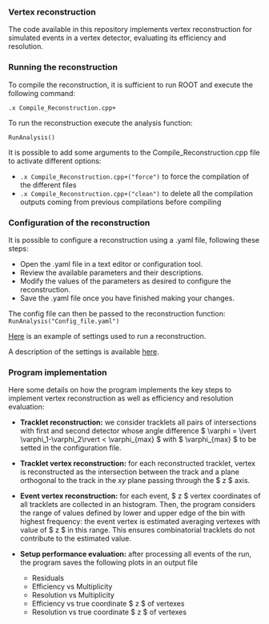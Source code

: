 ### Vertex reconstruction

The code available in this repository implements vertex reconstruction for simulated events in a vertex detector, evaluating its efficiency and resolution.

### Running the reconstruction
To compile the reconstruction, it is sufficient to run ROOT and execute the following command:
```
.x Compile_Reconstruction.cpp+
```
To run the reconstruction execute the analysis function:
```
RunAnalysis()
```

It is possible to add some arguments to the Compile_Reconstruction.cpp file to activate different options:
- `.x Compile_Reconstruction.cpp+("force")` to force the compilation of the different files
- `.x Compile_Reconstruction.cpp+("clean")` to delete all the compilation outputs coming from previous compilations before compiling

### Configuration of the reconstruction
It is possible to configure a reconstruction using a .yaml file, following these steps:

- Open the .yaml file in a text editor or configuration tool.
- Review the available parameters and their descriptions.
- Modify the values of the parameters as desired to configure the reconstruction.
- Save the .yaml file once you have finished making your changes.

The config file can then be passed to the reconstruction function: `RunAnalysis("Config_file.yaml")`

[Here](https://github.com/Bizzzio/TANS/blob/main/Config_Reconstruction.yaml) is an example of settings used to run a reconstruction.

A description of the settings is available [here](Settings.md).

### Program implementation
Here some details on how the program implements the key steps to implement vertex reconstruction as well as efficiency and resolution evaluation:

- **Tracklet reconstruction:** we consider tracklets all pairs of intersections with first and second detector whose angle difference $ \varphi = \lvert \varphi_1-\varphi_2\rvert < \varphi_{max} $ with $ \varphi_{max} $ to be setted in the configuration file.  

- **Tracklet vertex reconstruction:** for each reconstructed tracklet, vertex is reconstructed as the intersection between the track and a plane orthogonal to the track in the $xy$ plane passing through the $ z $ axis. 

- **Event vertex reconstruction:** for each event, $ z $ vertex coordinates of all tracklets are collected in an histogram. Then, the program considers the range of values defined by lower and upper edge of the bin with highest frequency: the event vertex is estimated averaging vertexes with value of $ z $ in this range. This ensures combinatorial tracklets do not contribute to the estimated value.

- **Setup performance evaluation:** after processing all events of the run, the program saves the following plots in an output file
    + Residuals
    + Efficiency vs Multiplicity
    + Resolution vs Multiplicity
    + Efficiency vs true coordinate $ z $ of vertexes
    + Resolution vs true coordinate $ z $ of vertexes
